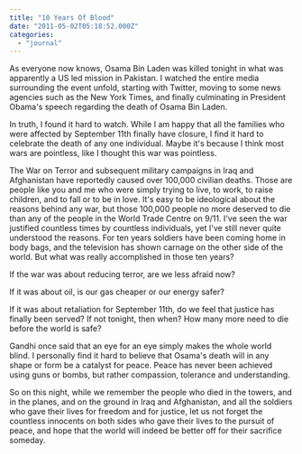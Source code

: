 ```yaml
---
title: "10 Years Of Blood"
date: "2011-05-02T05:18:52.000Z"
categories: 
  - "journal"
---
```


As everyone now knows, Osama Bin Laden was killed tonight in what was apparently a US led mission in Pakistan. I watched the entire media surrounding the event unfold, starting with Twitter, moving to some news agencies such as the New York Times, and finally culminating in President Obama's speech regarding the death of Osama Bin Laden.

In truth, I found it hard to watch. While I am happy that all the families who were affected by September 11th finally have closure, I find it hard to celebrate the death of any one individual. Maybe it's because I think most wars are pointless, like I thought this war was pointless.

The War on Terror and subsequent military campaigns in Iraq and Afghanistan have reportedly caused over 100,000 civilian deaths. Those are people like you and me who were simply trying to live, to work, to raise children, and to fall or to be in love. It's easy to be ideological about the reasons behind any war, but those 100,000 people no more deserved to die than any of the people in the World Trade Centre on 9/11. I've seen the war justified countless times by countless individuals, yet I've still never quite understood the reasons. For ten years soldiers have been coming home in body bags, and the television has shown carnage on the other side of the world. But what was really accomplished in those ten years?

If the war was about reducing terror, are we less afraid now?

If it was about oil, is our gas cheaper or our energy safer?

If it was about retaliation for September 11th, do we feel that justice has finally been served? If not tonight, then when? How many more need to die before the world is safe?

Gandhi once said that an eye for an eye simply makes the whole world blind. I personally find it hard to believe that Osama's death will in any shape or form be a catalyst for peace. Peace has never been achieved using guns or bombs, but rather compassion, tolerance and understanding.

So on this night, while we remember the people who died in the towers, and in the planes, and on the ground in Iraq and Afghanistan, and all the soldiers who gave their lives for freedom and for justice, let us not forget the countless innocents on both sides who gave their lives to the pursuit of peace, and hope that the world will indeed be better off for their sacrifice someday.
